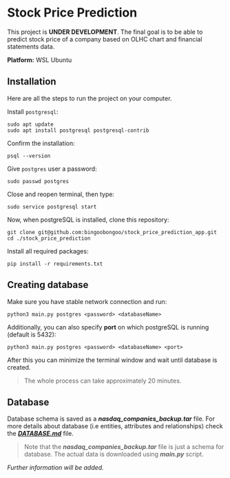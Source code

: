 # Stock Price Prediction

This project is **UNDER DEVELOPMENT**. The final goal is to be able to predict stock price of a company based on OLHC chart and financial statements data.

**Platform:** WSL Ubuntu

## Installation

Here are all the steps to run the project on your computer.

Install `postgresql`:

```text
sudo apt update
sudo apt install postgresql postgresql-contrib
```

Confirm the installation:

```text
psql --version
```

Give `postgres` user a password:

```text
sudo passwd postgres
```

Close and reopen terminal, then type:

```text
sudo service postgresql start
```

Now, when postgreSQL is installed, clone this repository:

```text
git clone git@github.com:bingoobongoo/stock_price_prediction_app.git
cd ./stock_price_prediction
```

Install all required packages:

```text
pip install -r requirements.txt
```

## Creating database

Make sure you have stable network connection and run:

```text
python3 main.py postgres <password> <databaseName>
```

Additionally, you can also specify **port** on which postgreSQL is running (default is 5432):

```text
python3 main.py postgres <password> <databaseName> <port>
```

After this you can minimize the terminal window and wait until database is created.
> The whole process can take approximately 20 minutes.

## Database

Database schema is saved as a ***nasdaq_companies_backup.tar*** file. For more details about database (i.e entities, attributes and relationships) check the [***DATABASE.md***](DATABASE.md) file.

> Note that the ***nasdaq_companies_backup.tar*** file is just a schema for database. The actual data is downloaded using ***main.py*** script.

*Further information will be added.*
